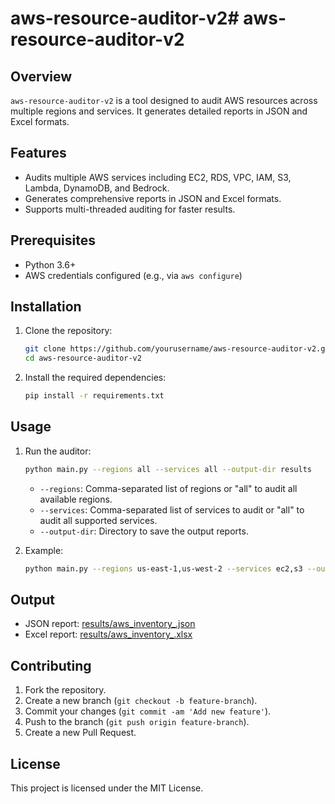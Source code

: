 # aws-resource-auditor-v2# aws-resource-auditor-v2

## Overview
`aws-resource-auditor-v2` is a tool designed to audit AWS resources across multiple regions and services. It generates detailed reports in JSON and Excel formats.

## Features
- Audits multiple AWS services including EC2, RDS, VPC, IAM, S3, Lambda, DynamoDB, and Bedrock.
- Generates comprehensive reports in JSON and Excel formats.
- Supports multi-threaded auditing for faster results.

## Prerequisites
- Python 3.6+
- AWS credentials configured (e.g., via `aws configure`)

## Installation
1. Clone the repository:
    ```sh
    git clone https://github.com/yourusername/aws-resource-auditor-v2.git
    cd aws-resource-auditor-v2
    ```

2. Install the required dependencies:
    ```sh
    pip install -r requirements.txt
    ```

## Usage
1. Run the auditor:
    ```sh
    python main.py --regions all --services all --output-dir results
    ```

    - `--regions`: Comma-separated list of regions or "all" to audit all available regions.
    - `--services`: Comma-separated list of services to audit or "all" to audit all supported services.
    - `--output-dir`: Directory to save the output reports.

2. Example:
    ```sh
    python main.py --regions us-east-1,us-west-2 --services ec2,s3 --output-dir results
    ```

## Output
- JSON report: [results/aws_inventory_<timestamp>.json](http://_vscodecontentref_/1)
- Excel report: [results/aws_inventory_<timestamp>.xlsx](http://_vscodecontentref_/2)

## Contributing
1. Fork the repository.
2. Create a new branch (`git checkout -b feature-branch`).
3. Commit your changes (`git commit -am 'Add new feature'`).
4. Push to the branch (`git push origin feature-branch`).
5. Create a new Pull Request.

## License
This project is licensed under the MIT License.